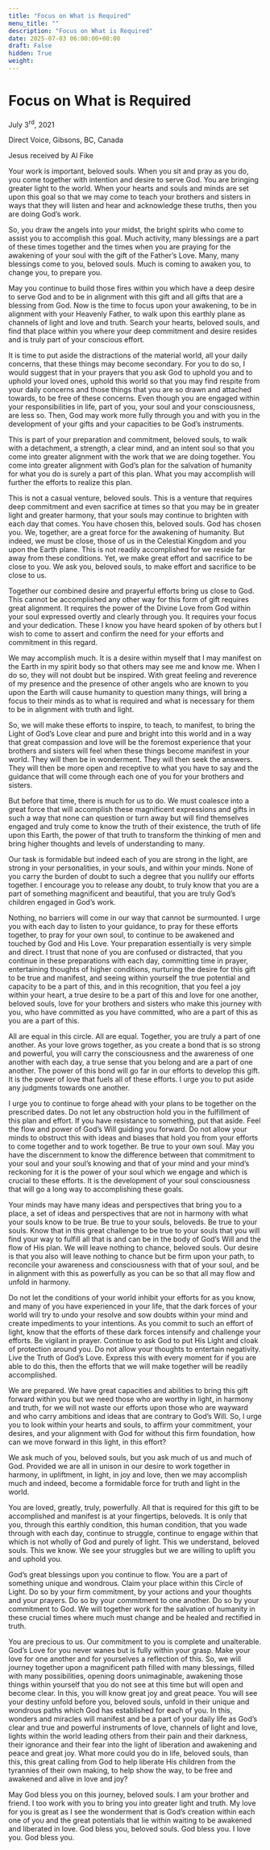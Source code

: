 ```yaml
---
title: "Focus on What is Required"
menu_title: ""
description: "Focus on What is Required"
date: 2025-07-03 06:00:00+00:00
draft: False
hidden: True
weight:
---
```

# Focus on What is Required

July 3<sup>rd</sup>, 2021

Direct Voice, Gibsons, BC, Canada

Jesus received by Al Fike

Your work is important, beloved souls. When you sit and pray as you do, you come together with intention and desire to serve God. You are bringing greater light to the world. When your hearts and souls and minds are set upon this goal so that we may come to teach your brothers and sisters in ways that they will listen and hear and acknowledge these truths, then you are doing God’s work.

So, you draw the angels into your midst, the bright spirits who come to assist you to accomplish this goal. Much activity, many blessings are a part of these times together and the times when you are praying for the awakening of your soul with the gift of the Father’s Love. Many, many blessings come to you, beloved souls. Much is coming to awaken you, to change you, to prepare you.

May you continue to build those fires within you which have a deep desire to serve God and to be in alignment with this gift and all gifts that are a blessing from God. Now is the time to focus upon your awakening, to be in alignment with your Heavenly Father, to walk upon this earthly plane as channels of light and love and truth. Search your hearts, beloved souls, and find that place within you where your deep commitment and desire resides and is truly part of your conscious effort.

It is time to put aside the distractions of the material world, all your daily concerns, that these things may become secondary. For you to do so, I would suggest that in your prayers that you ask God to uphold you and to uphold your loved ones, uphold this world so that you may find respite from your daily concerns and those things that you are so drawn and attached towards, to be free of these concerns. Even though you are engaged within your responsibilities in life, part of you, your soul and your consciousness, are less so. Then, God may work more fully through you and with you in the development of your gifts and your capacities to be God’s instruments.

This is part of your preparation and commitment, beloved souls, to walk with a detachment, a strength, a clear mind, and an intent soul so that you come into greater alignment with the work that we are doing together. You come into greater alignment with God’s plan for the salvation of humanity for what you do is surely a part of this plan. What you may accomplish will further the efforts to realize this plan.

This is not a casual venture, beloved souls. This is a venture that requires deep commitment and even sacrifice at times so that you may be in greater light and greater harmony, that your souls may continue to brighten with each day that comes. You have chosen this, beloved souls. God has chosen you. We, together, are a great force for the awakening of humanity. But indeed, we must be close, those of us in the Celestial Kingdom and you upon the Earth plane. This is not readily accomplished for we reside far away from these conditions. Yet, we make great effort and sacrifice to be close to you. We ask you, beloved souls, to make effort and sacrifice to be close to us.

Together our combined desire and prayerful efforts bring us close to God. This cannot be accomplished any other way for this form of gift requires great alignment. It requires the power of the Divine Love from God within your soul expressed overtly and clearly through you. It requires your focus and your dedication. These I know you have heard spoken of by others but I wish to come to assert and confirm the need for your efforts and commitment in this regard.

We may accomplish much. It is a desire within myself that I may manifest on the Earth in my spirit body so that others may see me and know me. When I do so, they will not doubt but be inspired. With great feeling and reverence of my presence and the presence of other angels who are known to you upon the Earth will cause humanity to question many things, will bring a focus to their minds as to what is required and what is necessary for them to be in alignment with truth and light.

So, we will make these efforts to inspire, to teach, to manifest, to bring the Light of God’s Love clear and pure and bright into this world and in a way that great compassion and love will be the foremost experience that your brothers and sisters will feel when these things become manifest in your world. They will then be in wonderment. They will then seek the answers. They will then be more open and receptive to what you have to say and the guidance that will come through each one of you for your brothers and sisters.

But before that time, there is much for us to do. We must coalesce into a great force that will accomplish these magnificent expressions and gifts in such a way that none can question or turn away but will find themselves engaged and truly come to know the truth of their existence, the truth of life upon this Earth, the power of that truth to transform the thinking of men and bring higher thoughts and levels of understanding to many.

Our task is formidable but indeed each of you are strong in the light, are strong in your personalities, in your souls, and within your minds. None of you carry the burden of doubt to such a degree that you nullify our efforts together. I encourage you to release any doubt, to truly know that you are a part of something magnificent and beautiful, that you are truly God’s children engaged in God’s work.

Nothing, no barriers will come in our way that cannot be surmounted. I urge you with each day to listen to your guidance, to pray for these efforts together, to pray for your own soul, to continue to be awakened and touched by God and His Love. Your preparation essentially is very simple and direct. I trust that none of you are confused or distracted, that you continue in these preparations with each day, committing time in prayer, entertaining thoughts of higher conditions, nurturing the desire for this gift to be true and manifest, and seeing within yourself the true potential and capacity to be a part of this, and in this recognition, that you feel a joy within your heart, a true desire to be a part of this and love for one another, beloved souls, love for your brothers and sisters who make this journey with you, who have committed as you have committed, who are a part of this as you are a part of this.

All are equal in this circle. All are equal. Together, you are truly a part of one another. As your love grows together, as you create a bond that is so strong and powerful, you will carry the consciousness and the awareness of one another with each day, a true sense that you belong and are a part of one another. The power of this bond will go far in our efforts to develop this gift. It is the power of love that fuels all of these efforts. I urge you to put aside any judgments towards one another.

I urge you to continue to forge ahead with your plans to be together on the prescribed dates. Do not let any obstruction hold you in the fulfillment of this plan and effort. If you have resistance to something, put that aside. Feel the flow and power of God’s Will guiding you forward. Do not allow your minds to obstruct this with ideas and biases that hold you from your efforts to come together and to work together. Be true to your own soul. May you have the discernment to know the difference between that commitment to your soul and your soul’s knowing and that of your mind and your mind’s reckoning for it is the power of your soul which we engage and which is crucial to these efforts. It is the development of your soul consciousness that will go a long way to accomplishing these goals.

Your minds may have many ideas and perspectives that bring you to a place, a set of ideas and perspectives that are not in harmony with what your souls know to be true. Be true to your souls, beloveds. Be true to your souls. Know that in this great challenge to be true to your souls that you will find your way to fulfill all that is and can be in the body of God’s Will and the flow of His plan. We will leave nothing to chance, beloved souls. Our desire is that you also will leave nothing to chance but be firm upon your path, to reconcile your awareness and consciousness with that of your soul, and be in alignment with this as powerfully as you can be so that all may flow and unfold in harmony.

Do not let the conditions of your world inhibit your efforts for as you know, and many of you have experienced in your life, that the dark forces of your world will try to undo your resolve and sow doubts within your mind and create impediments to your intentions. As you commit to such an effort of light, know that the efforts of these dark forces intensify and challenge your efforts. Be vigilant in prayer. Continue to ask God to put His Light and cloak of protection around you. Do not allow your thoughts to entertain negativity. Live the Truth of God’s Love. Express this with every moment for if you are able to do this, then the efforts that we will make together will be readily accomplished.

We are prepared. We have great capacities and abilities to bring this gift forward within you but we need those who are worthy in light, in harmony and truth, for we will not waste our efforts upon those who are wayward and who carry ambitions and ideas that are contrary to God’s Will. So, I urge you to look within your hearts and souls, to affirm your commitment, your desires, and your alignment with God for without this firm foundation, how can we move forward in this light, in this effort?

We ask much of you, beloved souls, but you ask much of us and much of God. Provided we are all in unison in our desire to work together in harmony, in upliftment, in light, in joy and love, then we may accomplish much and indeed, become a formidable force for truth and light in the world.

You are loved, greatly, truly, powerfully. All that is required for this gift to be accomplished and manifest is at your fingertips, beloveds. It is only that you, through this earthly condition, this human condition, that you wade through with each day, continue to struggle, continue to engage within that which is not wholly of God and purely of light. This we understand, beloved souls. This we know. We see your struggles but we are willing to uplift you and uphold you.

God’s great blessings upon you continue to flow. You are a part of something unique and wondrous. Claim your place within this Circle of Light. Do so by your firm commitment, by your actions and your thoughts and your prayers. Do so by your commitment to one another. Do so by your commitment to God. We will together work for the salvation of humanity in these crucial times where much must change and be healed and rectified in truth.

You are precious to us. Our commitment to you is complete and unalterable. God’s Love for you never wanes but is fully within your grasp. Make your love for one another and for yourselves a reflection of this. So, we will journey together upon a magnificent path filled with many blessings, filled with many possibilities, opening doors unimaginable, awakening those things within yourself that you do not see at this time but will open and become clear. In this, you will know great joy and great peace. You will see your destiny unfold before you, beloved souls, unfold in their unique and wondrous paths which God has established for each of you. In this, wonders and miracles will manifest and be a part of your daily life as God’s clear and true and powerful instruments of love, channels of light and love, lights within the world leading others from their pain and their darkness, their ignorance and their fear into the light of liberation and awakening and peace and great joy. What more could you do in life, beloved souls, than this, this great calling from God to help liberate His children from the tyrannies of their own making, to help show the way, to be free and awakened and alive in love and joy?

May God bless you on this journey, beloved souls. I am your brother and friend. I too work with you to bring you into greater light and truth. My love for you is great as I see the wonderment that is God’s creation within each one of you and the great potentials that lie within waiting to be awakened and liberated in love. God bless you, beloved souls. God bless you. I love you. God bless you. 
